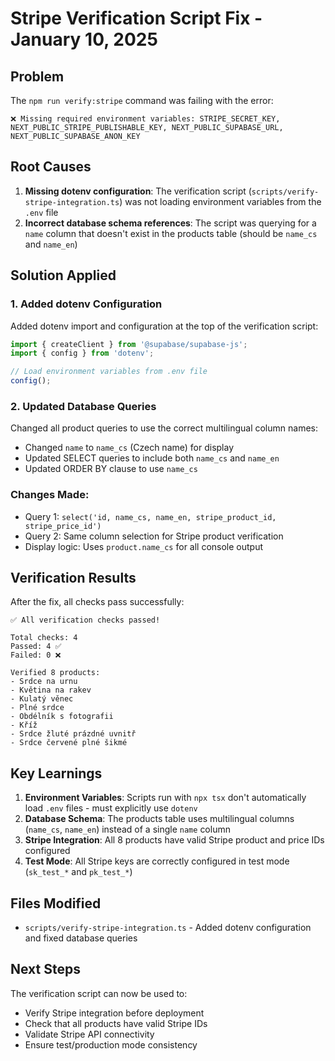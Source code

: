 # Stripe Verification Script Fix - January 10, 2025

## Problem
The `npm run verify:stripe` command was failing with the error:
```
❌ Missing required environment variables: STRIPE_SECRET_KEY, NEXT_PUBLIC_STRIPE_PUBLISHABLE_KEY, NEXT_PUBLIC_SUPABASE_URL, NEXT_PUBLIC_SUPABASE_ANON_KEY
```

## Root Causes
1. **Missing dotenv configuration**: The verification script (`scripts/verify-stripe-integration.ts`) was not loading environment variables from the `.env` file
2. **Incorrect database schema references**: The script was querying for a `name` column that doesn't exist in the products table (should be `name_cs` and `name_en`)

## Solution Applied

### 1. Added dotenv Configuration
Added dotenv import and configuration at the top of the verification script:
```typescript
import { createClient } from '@supabase/supabase-js';
import { config } from 'dotenv';

// Load environment variables from .env file
config();
```

### 2. Updated Database Queries
Changed all product queries to use the correct multilingual column names:
- Changed `name` to `name_cs` (Czech name) for display
- Updated SELECT queries to include both `name_cs` and `name_en`
- Updated ORDER BY clause to use `name_cs`

### Changes Made:
- Query 1: `select('id, name_cs, name_en, stripe_product_id, stripe_price_id')`
- Query 2: Same column selection for Stripe product verification
- Display logic: Uses `product.name_cs` for all console output

## Verification Results
After the fix, all checks pass successfully:
```
✅ All verification checks passed!

Total checks: 4
Passed: 4 ✅
Failed: 0 ❌

Verified 8 products:
- Srdce na urnu
- Květina na rakev
- Kulatý věnec
- Plné srdce
- Obdélník s fotografii
- Kříž
- Srdce žluté prázdné uvnitř
- Srdce červené plné šikmé
```

## Key Learnings
1. **Environment Variables**: Scripts run with `npx tsx` don't automatically load `.env` files - must explicitly use `dotenv`
2. **Database Schema**: The products table uses multilingual columns (`name_cs`, `name_en`) instead of a single `name` column
3. **Stripe Integration**: All 8 products have valid Stripe product and price IDs configured
4. **Test Mode**: All Stripe keys are correctly configured in test mode (`sk_test_*` and `pk_test_*`)

## Files Modified
- `scripts/verify-stripe-integration.ts` - Added dotenv configuration and fixed database queries

## Next Steps
The verification script can now be used to:
- Verify Stripe integration before deployment
- Check that all products have valid Stripe IDs
- Validate Stripe API connectivity
- Ensure test/production mode consistency
